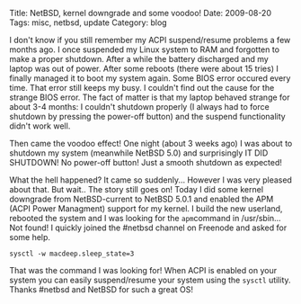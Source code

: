 Title: NetBSD, kernel downgrade and some voodoo!
Date: 2009-08-20
Tags: misc, netbsd, update
Category: blog

I don't know if you still remember my ACPI suspend/resume problems a few months ago. I once suspended my Linux system to RAM and forgotten to make a proper shutdown. After a while the battery discharged and my laptop was out of power. After some reboots (there were about 15 tries) I finally managed it to boot my system again. Some BIOS error occured every time. That error still keeps my busy. I couldn't find out the cause for the strange BIOS error. The fact of matter is that my laptop behaved strange for about 3-4 months: I couldn't shutdown properly (I always had to force shutdown by pressing the power-off button) and the suspend functionality didn't work well.

Then came the voodoo effect! One night (about 3 weeks ago) I was about to shutdown my system (meanwhile NetBSD 5.0) and surprisingly IT DID SHUTDOWN! No power-off button! Just a smooth shutdown as expected!  

What the hell happened? It came so suddenly... However I was very pleased about that. But wait.. The story still goes on! Today I did some kernel downgrade from NetBSD-current to NetBSD 5.0.1  and enabled the APM (ACPI Power Managment) support for my kernel. I build the new userland, rebooted the system and I was looking for the `apm`command in /usr/sbin... Not found! I quickly joined the #netbsd channel on Freenode and asked for some help.

~~~.shell
sysctl -w macdeep.sleep_state=3
~~~

That was the command I was looking for! When ACPI is enabled on your system you can easily suspend/resume your system using the `sysctl` utility. Thanks #netbsd and NetBSD for such a great OS!
